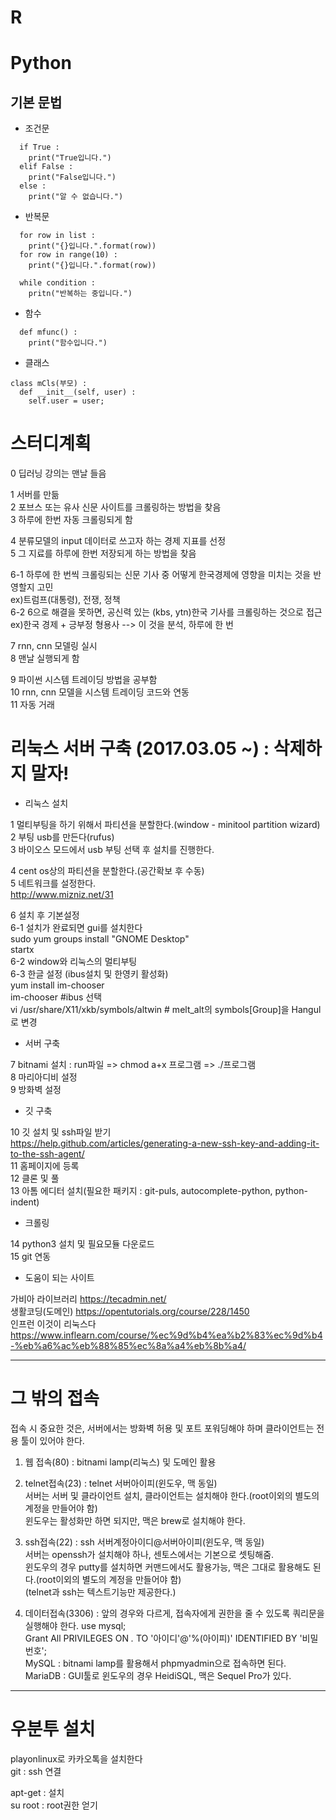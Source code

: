 # R
# Python
## 기본 문법
- 조건문

```
  if True :
    print("True입니다.")
  elif False :
    print("False입니다.")
  else :
    print("알 수 없습니다.")
```
- 반복문

```
  for row in list :
    print("{}입니다.".format(row))
  for row in range(10) :
    print("{}입니다.".format(row))

  while condition :
    pritn("반복하는 중입니다.")
```
- 함수  

```
  def mfunc() :
    print("함수입니다.")
```
- 클래스

```
class mCls(부모) :
  def __init__(self, user) :
    self.user = user;

```











# 스터디계획

0 딥러닝 강의는 맨날 들음

1 서버를 만듦  
2 포브스 또는 유사 신문 사이트를 크롤링하는 방법을 찾음  
3 하루에 한번 자동 크롤링되게 함  

4 분류모델의 input 데이터로 쓰고자 하는 경제 지표를 선정  
5 그 지료를 하루에 한번 저장되게 하는 방법을 찾음  

6-1 하루에 한 번씩 크롤링되는 신문 기사 중 어떻게 한국경제에 영향을 미치는 것을 반영할지 고민  
ex)트럼프(대통령), 전쟁, 정책  
6-2 6으로 해결을 못하면, 공신력 있는 (kbs, ytn)한국 기사를 크롤링하는 것으로 접근  
ex)한국 경제 + 긍부정 형용사 --> 이 것을 분석, 하루에 한 번  

7 rnn, cnn 모델링 실시  
8 맨날 실행되게 함  

9 파이썬 시스템 트레이딩 방법을 공부함  
10 rnn, cnn 모델을 시스템 트레이딩 코드와 연동  
11 자동 거래  


# 리눅스 서버 구축 (2017.03.05 ~) : 삭제하지 말자!  

- 리눅스 설치

1 멀티부팅을 하기 위해서 파티션을 분할한다.(window - minitool partition wizard)  
2 부팅 usb를 만든다(rufus)  
3 바이오스 모드에서 usb 부팅 선택 후 설치를 진행한다.  

4 cent os상의 파티션을 분할한다.(공간확보 후 수동)  
5 네트워크를 설정한다.  
http://www.mizniz.net/31  

6 설치 후 기본설정  
6-1 설치가 완료되면 gui를 설치한다  
sudo yum groups install "GNOME Desktop"  
startx  
6-2 window와 리눅스의 멀티부팅  
6-3 한글 설정 (ibus설치 및 한영키 활성화)  
yum install im-chooser  
im-chooser #ibus 선택   
vi /usr/share/X11/xkb/symbols/altwin # melt_alt의 symbols[Group]을 Hangul로 변경  


- 서버 구축

7 bitnami 설치 : run파일 => chmod a+x 프로그램 => ./프로그램  
8 마리아디비 설정  
9 방화벽 설정  

- 깃 구축

10 깃 설치 및 ssh파일 받기  
https://help.github.com/articles/generating-a-new-ssh-key-and-adding-it-to-the-ssh-agent/   
11 홈페이지에 등록  
12 클론 및 풀  
13 아톰 에디터 설치(필요한 패키지 : git-puls, autocomplete-python, python-indent)  

- 크롤링

14 python3 설치 및 필요모듈 다운로드  
15 git 연동  

- 도움이 되는 사이트  

가비아 라이브러리
https://tecadmin.net/   
생활코딩(도메인) https://opentutorials.org/course/228/1450    
인프런 이것이 리눅스다 https://www.inflearn.com/course/%ec%9d%b4%ea%b2%83%ec%9d%b4-%eb%a6%ac%eb%88%85%ec%8a%a4%eb%8b%a4/    


---------------
# 그 밖의 접속      
접속 시 중요한 것은, 서버에서는 방화벽 허용 및 포트 포워딩해야 하며 클라이언트는 전용 툴이 있어야 한다.  

1. 웹 접속(80) : bitnami lamp(리눅스) 및 도메인 활용     

2. telnet접속(23) : telnet 서버아이피(윈도우, 맥 동일)   
서버는 서버 및 클라이언트 설치, 클라이언트는 설치해야 한다.(root이외의 별도의 계정을 만들어야 함)   
윈도우는 활성화만 하면 되지만, 맥은 brew로 설치해야 한다.

3. ssh접속(22) : ssh 서버계정아이디@서버아이피(윈도우, 맥 동일)   
서버는 openssh가 설치해야 하나, 센토스에서는 기본으로 셋팅해줌.    
윈도우의 경우 putty를 설치하면 커맨드에서도 활용가능, 맥은 그대로 활용해도 된다.(root이외의 별도의 계정을 만들어야 함)  
(telnet과 ssh는 텍스트기능만 제공한다.)  

4. 데이터접속(3306) : 앞의 경우와 다르게, 접속자에게 권한을 줄 수 있도록 쿼리문을 실행해야 한다.
use mysql;  
Grant All PRIVILEGES ON *.* TO '아이디'@'%(아이피)' IDENTIFIED BY '비밀번호';  
MySQL : bitnami lamp를 활용해서 phpmyadmin으로 접속하면 된다.  
MariaDB : GUI툴로 윈도우의 경우 HeidiSQL, 맥은 Sequel Pro가 있다.


-------

# 우분투 설치  

playonlinux로 카카오톡을 설치한다  
git : ssh 연결  

apt-get : 설치  
su root : root권한 얻기  

